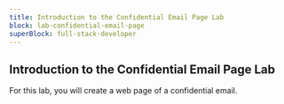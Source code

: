 ```yaml
---
title: Introduction to the Confidential Email Page Lab
block: lab-confidential-email-page
superBlock: full-stack-developer
---
```


## Introduction to the Confidential Email Page Lab

For this lab, you will create a web page of a confidential email.
